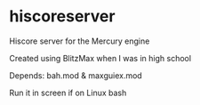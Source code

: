 # hiscoreserver
Hiscore server for the Mercury engine

Created using BlitzMax when I was in high school

Depends: bah.mod & maxguiex.mod

Run it in screen if on Linux bash
